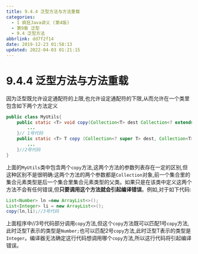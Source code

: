 ```yaml
---
title: 9.4.4 泛型方法与方法重载
categories: 
  - 1 疯狂Java讲义 (第4版)
  - 第9章 泛型
  - 9.4 泛型方法
abbrlink: dd7f2f14
date: 2019-12-23 01:58:13
updated: 2022-04-03 01:21:15
---
```

# 9.4.4 泛型方法与方法重载
因为泛型既允许设定通配符的上限,也允许设定通配符的下限,从而允许在一个类里包含如下两个方法定义
```java
public class MyUtils{
    public static <T> void copy(Collection<T> dest Collection<? extends T> src){
        ...
    }// 1号代码
    public static <T> T copy (Collection<? super T> dest, Collection<T> src){
        ...
    }//2号代码
}
```
上面的`MyUtils`类中包含两个`copy`方法,这两个方法的参数列表存在一定的区别,但这种区别不是很明确:这两个方法的两个参数都是`Collection`对象,前一个集合里的集合元素类型是后一个集合里集合元素类型的父类。如果只是在该类中定义这两个方法不会有任何错误,但**只要调用这个方法就会引起编译错误**。例如,对于如下代码:
```java
List<Number> ln =new ArrayList<>();
List<Integer> li = new ArrayList<>();
copy(ln,li);//3号代码
```
上面程序中//3号代码部分调用`copy`方法,但这个`copy`方法既可以匹配1号`copy`方法,此时泛型T表示的类型是`Number;`也可以匹配2号`copy`方法,此时泛型T表示的类型是`Integer`。编译器无法确定这行代码想调用哪个`copy`方法,所以这行代码将引起编译错误。
